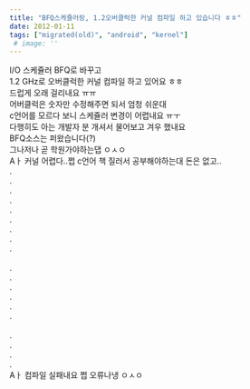 ```yaml
---
title: "BFQ스케쥴러랑, 1.2오버클럭한 커널 컴파일 하고 있습니다 ㅎㅎ"
date: 2012-01-11
tags: ["migrated(old)", "android", "kernel"]
 # image: ''
---
```


I/O 스케쥴러 BFQ로 바꾸고<br>
1.2 GHz로 오버클럭한 커널 컴파일 하고 있어요 ㅎㅎ<br>
드럽게 오래 걸리내요 ㅠㅠ <br>
어버클럭은 숫자만 수정해주면 되서 엄청 쉬운대<br>
c언어를 모르다 보니 스케쥴러 변경이 어렵내요 ㅠㅜ<br>
다행히도 아는 개발자 분 개셔서 물어보고 겨우 했내요<br>
BFQ소스는 퍼왔습니다(?)<br>
그나저나 곧 학원가야하는댑 ㅇㅅㅇ<br>
Aㅏ 커널 어렵다..쩝 c언어 책 질러서 공부해야하는대 돈은 없고..<br>
.<br>
.<br>
.<br>
.<br>
.<br>
.<br>
.<br>
.<br>
.<br>
<br>
.<br>
.<br>
.<br>
.<br>
.<br>
.<br>
<br>
.<br>
.<br>
.<br>
.<br>
Aㅏ 컴파일 실패내요 쩝 오류나냉 ㅇㅅㅇ<br>
